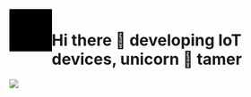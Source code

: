 <img align='left' src='./assets/logo.gif' width='15%' heigh="15%">

# Hi there 👋 developing IoT devices, unicorn 🦄 tamer

![](https://komarev.com/ghpvc/?username=fenixbinario&style=for-the-badge&color=blueviolet&label=Visitas+del+perfil)


<!--
**fenixbinario/fenixbinario** is a ✨ _special_ ✨ repository because its `README.md` (this file) appears on your GitHub profile.

Here are some ideas to get you started:

- 🔭 I’m currently working on ...
- 🌱 I’m currently learning ...
- 👯 I’m looking to collaborate on ...
- 🤔 I’m looking for help with ...
- 💬 Ask me about ...
- 📫 How to reach me: ...
- 😄 Pronouns: ...
- ⚡ Fun fact: ...
-->

